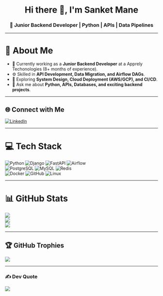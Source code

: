 <h1 align="center">Hi there 👋, I'm Sanket Mane</h1>
<h3 align="center">🚀 Junior Backend Developer | Python | APIs | Data Pipelines</h3>

---

# 💫 About Me
- 🔭 Currently working as a **Junior Backend Developer** at a Apprely Techonologies (8+ months of experience).  
- ⚙️ Skilled in **API Development, Data Migration, and Airflow DAGs**.  
- 🌱 Exploring **System Design, Cloud Deployment (AWS/GCP), and CI/CD**.  
- 💬 Ask me about **Python, APIs, Databases, and exciting backend projects**.  

---

## 🌐 Connect with Me
[![LinkedIn](https://img.shields.io/badge/LinkedIn-%230077B5.svg?logo=linkedin&logoColor=white)](https://www.linkedin.com/in/sanket-mane-042264236/) 

---

# 💻 Tech Stack
![Python](https://img.shields.io/badge/python-3670A0?style=for-the-badge&logo=python&logoColor=ffdd54)
![Django](https://img.shields.io/badge/django-%23092E20.svg?style=for-the-badge&logo=django&logoColor=white)
![FastAPI](https://img.shields.io/badge/fastapi-109989.svg?style=for-the-badge&logo=fastapi&logoColor=white)
![Airflow](https://img.shields.io/badge/apache%20airflow-017CEE.svg?style=for-the-badge&logo=apache-airflow&logoColor=white)  
![PostgreSQL](https://img.shields.io/badge/postgresql-%23316192.svg?style=for-the-badge&logo=postgresql&logoColor=white)
![MySQL](https://img.shields.io/badge/mysql-%2300f.svg?style=for-the-badge&logo=mysql&logoColor=white)
![Redis](https://img.shields.io/badge/redis-%23DD0031.svg?style=for-the-badge&logo=redis&logoColor=white)  
![Docker](https://img.shields.io/badge/docker-%230db7ed.svg?style=for-the-badge&logo=docker&logoColor=white)
![GitHub](https://img.shields.io/badge/GitHub-%23121011.svg?style=for-the-badge&logo=github&logoColor=white)
![Linux](https://img.shields.io/badge/Linux-FCC624?style=for-the-badge&logo=linux&logoColor=black)

---

# 📊 GitHub Stats
![](https://github-readme-stats.vercel.app/api?username=sanket96s&theme=tokyonight&hide_border=false&include_all_commits=true&count_private=true)  
![](https://github-readme-streak-stats.herokuapp.com/?user=sanket96s&theme=tokyonight&hide_border=false)  
![](https://github-readme-stats.vercel.app/api/top-langs/?username=sanket96s&theme=tokyonight&hide_border=false&include_all_commits=true&count_private=true&layout=compact)  

---

## 🏆 GitHub Trophies
![](https://github-profile-trophy.vercel.app/?username=sanket96s&theme=tokyonight&no-frame=false&no-bg=false&margin-w=4)

---

### ✍️ Dev Quote
![](https://quotes-github-readme.vercel.app/api?type=horizontal&theme=tokyonight)
